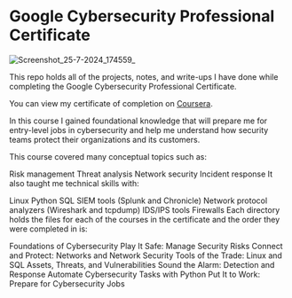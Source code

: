 # Google Cybersecurity Professional Certificate
![Screenshot_25-7-2024_174559_](https://github.com/user-attachments/assets/4be0965f-ff78-4ee8-94fb-e63d387cc1dd)

This repo holds all of the projects, notes, and write-ups I have done while completing the Google Cybersecurity Professional Certificate.

You can view my certificate of completion on [Coursera](https://coursera.org/share/789b934511819f0d6a0c8deffa88124b).

In this course I gained foundational knowledge that will prepare me for entry-level jobs in cybersecurity and help me understand how security teams protect their organizations and its customers.

This course covered many conceptual topics such as:

Risk management
Threat analysis
Network security
Incident response
It also taught me technical skills with:

Linux
Python
SQL
SIEM tools (Splunk and Chronicle)
Network protocol analyzers (Wireshark and tcpdump)
IDS/IPS tools
Firewalls
Each directory holds the files for each of the courses in the certificate and the order they were completed in is:

Foundations of Cybersecurity
Play It Safe: Manage Security Risks
Connect and Protect: Networks and Network Security
Tools of the Trade: Linux and SQL
Assets, Threats, and Vulnerabilities
Sound the Alarm: Detection and Response
Automate Cybersecurity Tasks with Python
Put It to Work: Prepare for Cybersecurity Jobs
